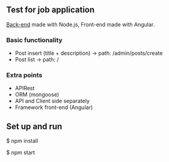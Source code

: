 ## Test for job application

[Back-end](https://github.com/fedechiappero/job-test-backend) made with Node.js, Front-end made with Angular.

### Basic functionality

+ Post insert (title + description) -> path: /admin/posts/create
+ Post list                         -> path: /

### Extra points

+ APIRest
+ ORM (mongoose)
+ API and Client side separately
+ Framework front-end (Angular)

## Set up and run

$ npm install

$ npm start
